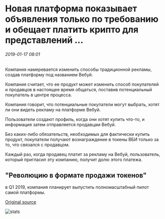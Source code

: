 # Новая платформа показывает объявления только по требованию и обещает платить крипто для представлений ...

###### 2019-01-17 08:01

Компания намеревается изменить способы традиционной рекламы, создав платформу под названием Вебуй.

Компания считает, что ее продукт может изменить способ покупателей и продавцов в настоящее время общаться, поставив потенциальный покупатель в центре процесса.

Компания говорит, что потенциальные покупатели могут выбрать, хотят ли они видеть рекламу на платформе Вебуй.

Пользователи создают профиль, когда они хотят купить что-то, и информация затем отправляется продавцам Вебуй.

Без каких-либо обязательств, необходимых для фактически купить продукт, покупатели получают вознаграждение в токены ВБИ только за то, что связался с продавцом.

Каждый раз, когда продавец платит за рекламу на Вебуй, пользователь, который пригласил эту компанию, получит долю этого платежа.

## "Революцию в формате продажи токенов"

в Q1 2019, компания планирует выпустить полномасштабный пилот самой платформы.

[Original source](https://cointelegraph.com/news/new-platform-shows-ads-only-on-demand-and-promises-to-pay-crypto-for-views)

![stats](https://c.statcounter.com/11760860/0/a89fa40b/1/ "stats")